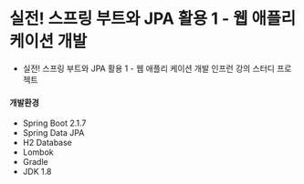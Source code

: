 # 실전! 스프링 부트와 JPA 활용 1 - 웹 애플리 케이션 개발
- 실전! 스프링 부트와 JPA 활용 1 - 웹 애플리 케이션 개발 인프런 강의 스터디 프로젝트

#### 개발환경
- Spring Boot 2.1.7
- Spring Data JPA
- H2 Database
- Lombok
- Gradle
- JDK 1.8
